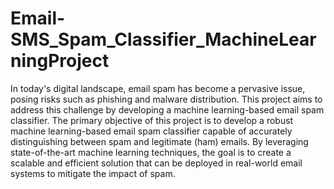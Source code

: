 # Email-SMS_Spam_Classifier_MachineLearningProject
In today's digital landscape, email spam has become a pervasive issue, posing risks such as phishing and malware distribution. This project aims to address this challenge by developing a machine learning-based email spam classifier. 
The primary objective of this project is to develop a robust machine learning-based email spam classifier capable of accurately distinguishing between spam and legitimate (ham) emails.
By leveraging state-of-the-art machine learning techniques, the goal is to create a scalable and efficient solution that can be deployed in real-world email systems to mitigate the impact of spam.
